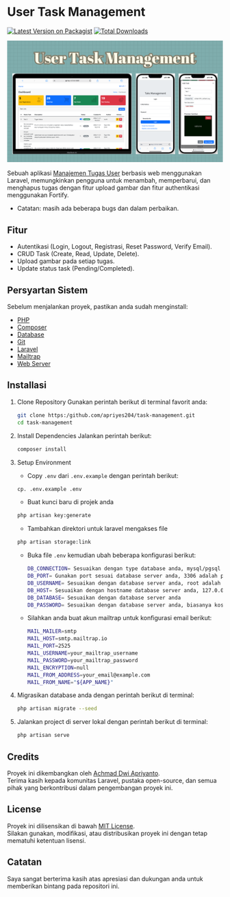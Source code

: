 # User Task Management

[![Latest Version on Packagist][ico-version]][link-packagist]
[![Total Downloads][ico-downloads]][link-downloads]

![Demo Screenshot](./public/backend/assets/img/Demo.png)

Sebuah aplikasi [Manajemen Tugas User](pri-apps.my.id) berbasis web menggunakan Laravel, memungkinkan pengguna untuk menambah, memperbarui, dan menghapus tugas dengan fitur upload gambar dan fitur authentikasi menggunakan Fortify.

- Catatan: masih ada beberapa bugs dan dalam perbaikan.

## Fitur

- Autentikasi (Login, Logout, Registrasi, Reset Password, Verify Email).
- CRUD Task (Create, Read, Update, Delete).
- Upload gambar pada setiap tugas.
- Update status task (Pending/Completed).

## Persyartan Sistem

Sebelum menjalankan proyek, pastikan anda sudah menginstall:

- [PHP](https://www.php.net)
- [Composer](https://getcomposer.org)
- [Database](https://www.mysql.com)
- [Git](https://git-scm.com)
- [Laravel](https://laravel.com)
- [Mailtrap](https://mailtrap.io)
- [Web Server](https://www.apachefriends.org)

## Installasi

1. Clone Repository
    Gunakan perintah berikut di terminal favorit anda:
    ``` bash
    git clone https:/github.com/apriyes204/task-management.git
    cd task-management
    ``` 
   
3. Install Dependencies
    Jalankan perintah berikut:
    ``` bash
    composer install
    ``` 
   
5. Setup Environment
   
   - Copy `.env` dari `.env.example` dengan perintah berikut:

    ``` bash
    cp. .env.example .env
    ```

   - Buat kunci baru di projek anda

    ``` bash
    php artisan key:generate
    ``` 

   - Tambahkan direktori untuk laravel mengakses file

    ``` bash
    php artisan storage:link
    ```

   - Buka file `.env` kemudian ubah beberapa konfigurasi berikut:

     ``` bash
     DB_CONNECTION= Sesuaikan dengan type database anda, mysql/pgsql
     DB_PORT= Gunakan port sesuai database server anda, 3306 adalah port standar
     DB_USERNAME= Sesuaikan dengan database server anda, root adalah username standar
     DB_HOST= Sesuaikan dengan hostname database server anda, 127.0.0.1 jika anda menggunakan database lokal
     DB_DATABASE= Sesuaikan dengan database server anda
     DB_PASSWORD= Sesuaikan dengan database server anda, biasanya kosong jika anda menggunakan pengaturan database default
     ```

    - Silahkan anda buat akun mailtrap untuk konfigurasi email berikut:

         ``` bash
         MAIL_MAILER=smtp
         MAIL_HOST=smtp.mailtrap.io
         MAIL_PORT=2525
         MAIL_USERNAME=your_mailtrap_username
         MAIL_PASSWORD=your_mailtrap_password
         MAIL_ENCRYPTION=null
         MAIL_FROM_ADDRESS=your_email@example.com
         MAIL_FROM_NAME="${APP_NAME}"
         ```
     
7. Migrasikan database anda dengan perintah berikut di terminal:

   ```bash
   php artisan migrate --seed
   ```

8. Jalankan project di server lokal dengan perintah berikut di terminal:

    ``` bash
    php artisan serve
    ```

## Credits

Proyek ini dikembangkan oleh [Achmad Dwi Apriyanto](https://www.linkedin.com/in/achmad-dwi-apriyanto-b1165a88/).  
Terima kasih kepada komunitas Laravel, pustaka open-source, dan semua pihak yang berkontribusi dalam pengembangan proyek ini.

## License

Proyek ini dilisensikan di bawah [MIT License](license.md).  
Silakan gunakan, modifikasi, atau distribusikan proyek ini dengan tetap mematuhi ketentuan lisensi.

## Catatan

Saya sangat berterima kasih atas apresiasi dan dukungan anda untuk memberikan bintang pada repositori ini.


[ico-version]: https://img.shields.io/packagist/v/charlieuki/receiptprinter.svg?style=flat-square
[ico-downloads]: https://img.shields.io/packagist/dt/charlieuki/receiptprinter.svg?style=flat-square
[ico-travis]: https://img.shields.io/travis/charlieuki/receiptprinter/master.svg?style=flat-square
[ico-styleci]: https://styleci.io/repos/12345678/shield

[link-packagist]: https://packagist.org/packages/charlieuki/receiptprinter
[link-downloads]: https://packagist.org/packages/charlieuki/receiptprinter
[link-travis]: https://travis-ci.org/charlieuki/receiptprinter
[link-styleci]: https://styleci.io/repos/12345678
[link-author]: https://github.com/apriyes204
[link-contributors]: ../../contributors
